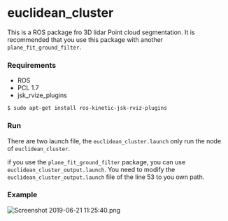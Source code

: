 # euclidean_cluster
 
This is a ROS package fro 3D lidar Point cloud segmentation. It is recommended that you use this package with another `plane_fit_ground_filter`.

### Requirements

* ROS
* PCL 1.7
* jsk_rvize_plugins
```
$ sudo apt-get install ros-kinetic-jsk-rviz-plugins
```

### Run

There are two launch file, the `euclidean_cluster.launch` only run the node of `euclidean_cluster`.

if you use the `plane_fit_ground_filter` package, you can use `euclidean_cluster_output.launch`. You need to modify the `euclidean_cluster_output.launch` file of the line 53 to you own path.


### Example

![Screenshot 2019-06-21 11:25:40.png](https://i.loli.net/2019/06/21/5d0c4f403b96c42631.png)

